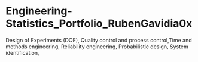 # Engineering-Statistics_Portfolio_RubenGavidia0x
Design of Experiments (DOE), Quality control and process control,Time and methods engineering, Reliability engineering, Probabilistic design, System identification,
